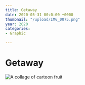 ```yaml
---
title: Getaway
date: 2020-05-31 00:0:00 +0000
thumbnail: "/upload/IMG_0075.png"
year: 2020
categories:
- Graphic

---
```

# Getaway

![A collage of cartoon fruit](/upload/IMG_0075.png)

